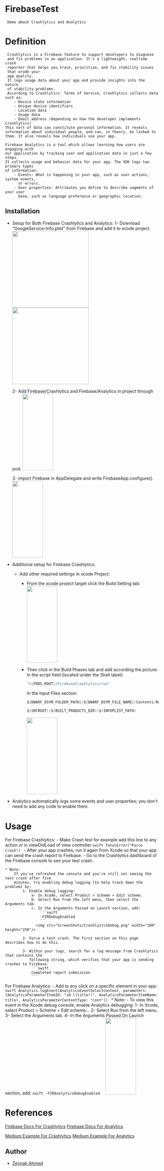 # FirebaseTest
     Demo about Crashlytics and Analytics
     
# Definition
     Crashlytics is a Firebase feature to support developers to diagnose 
     and fix problems in an application. It's a lightweight, realtime crash
     reporter that helps you track, prioritize, and fix stability issues
     that erode your
     app quality.
     It logs usage data about your app and provide insights into the nature
     of stability problems.
     According to Crashlytics' Terms of Service, Crashlytics collects data such as:
        - Device state information
        - Unique device identifiers
        - Location data
        - Usage data
        - Email address (depending on how the developer implements Crashlytics)
    This sort of data can constitute personal information. It reveals
    information about individual people, and can, in theory, be linked to
    them. It also reveals how individuals use your app.
    
    Firebase Analytics is a tool which allows learning how users are engaging with
    our application by tracking user and application data in just a few steps.
    It collects usage and behavior data for your app. The SDK logs two primary types
    of information:
        - Events: What is happening in your app, such as user actions, system events,
          or errors.
        - User properties: Attributes you define to describe segments of your user 
          base, such as language preference or geographic location. 

## Installation

- Setup for Both Firebase Crashlytics and Analytics:
    1- Download “GoogleService-Info.plist” from Firebase and add it to xcode project.
        <img src="ScreenShots/CrashlyticsgoogleServiceInfoPlistFirebase.png" width="250" height="250"/>
        <img src="ScreenShots/CrashlyticsgoogleServiceInfoPlistXcode.png" width="250" height="250"/>
    
    2- Add Firebase/Crashlytics and Firebase/Analytics in project through pod.
        <img src="ScreenShots/CrashlyticsPod.png" width="100" height="250"/>
    
    3- import Firebase in AppDelegate and write FirebaseApp.configure().
        <img src="ScreenShots/CrashlyticsAppDelegate.png" width="100" height="250"/>
 
- Additional setup for Firebase Crashlytics:
    - Add other required settings in xcode Project:
        - From the xcode project target click the Build Setting tab:
            <img src="ScreenShots/CrashlyticsBuildSettings.png" width="100" height="250"/>
    
        - Then click in the Build Phases tab and add according the picture:
            In the script field (located under the Shell label):
            ```swift
            "${PODS_ROOT}/FirebaseCrashlytics/run"
            ```
            In the Input Files section:
            ```swift
            ${DWARF_DSYM_FOLDER_PATH}/${DWARF_DSYM_FILE_NAME}/Contents/Resources/DWARF/${TARGET_NAME}
            ```
            ```swift
            $(SRCROOT)/$(BUILT_PRODUCTS_DIR)/$(INFOPLIST_PATH)
            ```
            <img src="ScreenShots/CrashlyticsBuildPhase.png" width="100" height="250"/>
- Analytics automatically logs some events and user properties; you don't need to add any code to enable them.

# Usage
For Firebase Crashlytics:
    - Make Crash test for example add this line to any action or in viewDidLoad of view controller
        ```swift
        fatalError("Force Crash")
        ```
    - After your app crashes, run it again from Xcode so that your app can send the crash
      report to Firebase.
    - Go to the Crashlytics dashboard of the Firebase console to see your test crash.
    
    * Note:
        If you've refreshed the console and you're still not seeing the test crash after five
        minutes, try enabling debug logging (to help track down the problem) by:
            1- Enable debug logging:
                a- In Xcode, select Product > Scheme > Edit scheme.
                b- Select Run from the left menu, then select the Arguments tab.
                c- In the Arguments Passed on Launch section, add:
                    ```swift
                    -FIRDebugEnabled
                    ```
                  <img src="ScreenShots/CrashlyitcsDebug.png" width="100" height="250"/>
                    
            2- Force a test crash. The first section on this page describes how to do this.

            3- Within your logs, search for a log message from Crashlytics that contains the
               following string, which verifies that your app is sending crashes to Firebase.
                ```swift
                Completed report submission
                ```
For Firebase Analytics:
    - Add to any click on a specific element in your app:
        ```swift
            Analytics.logEvent(AnalyticsEventSelectContent,
                               parameters: [AnalyticsParameterItemID: "id-\(title!)",
                                            AnalyticsParameterItemName: title!,
                                            AnalyticsParameterContentType: "cont"])
        ```
    * Note:
        - To view this event in the Xcode debug console, enable Analytics debugging:
            1- In Xcode, select Product > Scheme > Edit scheme...
            2- Select Run from the left menu.
            3- Select the Arguments tab.
            4- In the Arguments Passed On Launch section, add:
                ```swift
                 -FIRAnalyticsDebugEnabled 
                ```
                <img src="ScreenShots/AnalyitcsDebug.png" width="100" height="250"/>

# References
[Firebase Docs For Crashlytics](https://firebase.google.com/docs/crashlytics/get-started?platform=ios#add-sdk)
[Firebase Docs For Analytics](https://firebase.google.com/docs/analytics/get-started?hl=en&authuser=0&platform=ios)

[Medium Example For Crashlytics](https://medium.com/@paulsoham/firebase-crashlytics-in-ios-swift-1d8c9aec63d0)
[Medium Example For Analytics](https://medium.com/exploring-android/exploring-firebase-on-android-ios-analytics-8484b61a21ba)
     
    
## Author
* [Zeynab Ahmed](https://github.com/ZeynabAhmed)
